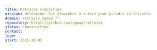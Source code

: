 ```yaml
---
title: Retraite simplifiée
mission: Déterminer les démarches à suivre pour prendre sa retraite.
domain: retraite.sgmap.fr
repository: https://github.com/sgmap/retraite
status: construction
contact:
logo:
start: 2015-10-01
---
```

